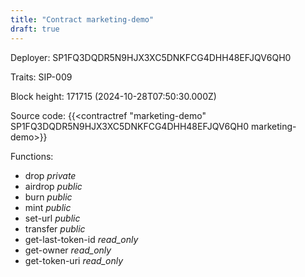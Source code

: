 ```yaml
---
title: "Contract marketing-demo"
draft: true
---
```

Deployer: SP1FQ3DQDR5N9HJX3XC5DNKFCG4DHH48EFJQV6QH0

Traits:
SIP-009 



Block height: 171715 (2024-10-28T07:50:30.000Z)

Source code: {{<contractref "marketing-demo" SP1FQ3DQDR5N9HJX3XC5DNKFCG4DHH48EFJQV6QH0 marketing-demo>}}

Functions:

* drop _private_
* airdrop _public_
* burn _public_
* mint _public_
* set-url _public_
* transfer _public_
* get-last-token-id _read_only_
* get-owner _read_only_
* get-token-uri _read_only_
